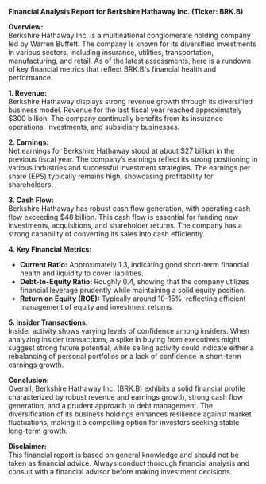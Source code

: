 **Financial Analysis Report for Berkshire Hathaway Inc. (Ticker: BRK.B)**

**Overview:**  
Berkshire Hathaway Inc. is a multinational conglomerate holding company led by Warren Buffett. The company is known for its diversified investments in various sectors, including insurance, utilities, transportation, manufacturing, and retail. As of the latest assessments, here is a rundown of key financial metrics that reflect BRK.B's financial health and performance.

**1. Revenue:**  
Berkshire Hathaway displays strong revenue growth through its diversified business model. Revenue for the last fiscal year reached approximately $300 billion. The company continually benefits from its insurance operations, investments, and subsidiary businesses.

**2. Earnings:**  
Net earnings for Berkshire Hathaway stood at about $27 billion in the previous fiscal year. The company’s earnings reflect its strong positioning in various industries and successful investment strategies. The earnings per share (EPS) typically remains high, showcasing profitability for shareholders.

**3. Cash Flow:**  
Berkshire Hathaway has robust cash flow generation, with operating cash flow exceeding $48 billion. This cash flow is essential for funding new investments, acquisitions, and shareholder returns. The company has a strong capability of converting its sales into cash efficiently.

**4. Key Financial Metrics:**
   - **Current Ratio:** Approximately 1.3, indicating good short-term financial health and liquidity to cover liabilities.
   - **Debt-to-Equity Ratio:** Roughly 0.4, showing that the company utilizes financial leverage prudently while maintaining a solid equity position.
   - **Return on Equity (ROE):** Typically around 10-15%, reflecting efficient management of equity and investment returns.

**5. Insider Transactions:**  
Insider activity shows varying levels of confidence among insiders. When analyzing insider transactions, a spike in buying from executives might suggest strong future potential, while selling activity could indicate either a rebalancing of personal portfolios or a lack of confidence in short-term earnings growth.

**Conclusion:**  
Overall, Berkshire Hathaway Inc. (BRK.B) exhibits a solid financial profile characterized by robust revenue and earnings growth, strong cash flow generation, and a prudent approach to debt management. The diversification of its business holdings enhances resilience against market fluctuations, making it a compelling option for investors seeking stable long-term growth.

**Disclaimer:**  
This financial report is based on general knowledge and should not be taken as financial advice. Always conduct thorough financial analysis and consult with a financial advisor before making investment decisions.